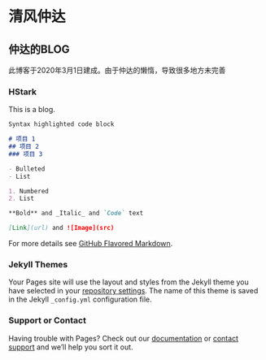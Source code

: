 # 清风仲达
## 仲达的BLOG
此博客于2020年3月1日建成。由于仲达的懒惰，导致很多地方未完善
### HStark

This is a blog.
```markdown
Syntax highlighted code block

# 项目 1
## 项目 2
### 项目 3

- Bulleted
- List

1. Numbered
2. List

**Bold** and _Italic_ and `Code` text

[Link](url) and ![Image](src)
```

For more details see [GitHub Flavored Markdown](https://guides.github.com/features/mastering-markdown/).

### Jekyll Themes

Your Pages site will use the layout and styles from the Jekyll theme you have selected in your [repository settings](https://github.com/zhongda2019/zhongda2019.github.io/settings). The name of this theme is saved in the Jekyll `_config.yml` configuration file.

### Support or Contact

Having trouble with Pages? Check out our [documentation](https://help.github.com/categories/github-pages-basics/) or [contact support](https://github.com/contact) and we’ll help you sort it out.
